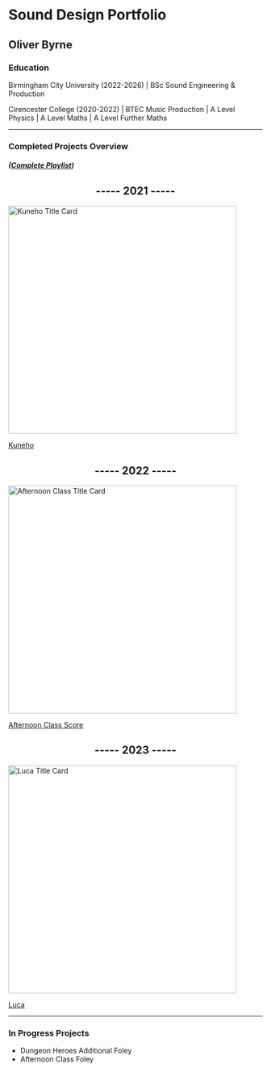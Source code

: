 # Sound Design Portfolio 
## Oliver Byrne

### Education

Birmingham City University (2022-2026) | BSc Sound Engineering & Production 

Cirencester College (2020-2022) | BTEC Music Production | A Level Physics | A Level Maths | A Level Further Maths

---
### Completed Projects Overview
##### ([Complete Playlist](https://www.youtube.com/playlist?list=PLlxiILQYOCxV1kn5FR7rGtZQHTDLpYjz_))

<div align="center">
  
## ----- 2021 -----
</div>
<img width="452" alt="Kuneho Title Card" src="https://github.com/O-Byrne/O-Byrne.github.io/assets/157286554/22a06e79-87a2-451a-a88f-0f986afc89cf">

[Kuneho](https://youtu.be/YaH1j3PShas)

<div align="center">
  
## ----- 2022 -----

</div>
<img width="452" alt="Afternoon Class Title Card" src="https://github.com/O-Byrne/O-Byrne.github.io/assets/157286554/3976ac6a-d332-4809-9996-446818b872ed">
  
[Afternoon Class Score](https://youtu.be/N1Vg7jgv2oc)

<div align="center">
  
## ----- 2023 -----

</div>
<img width="452" alt="Luca Title Card" src="https://github.com/O-Byrne/O-Byrne.github.io/assets/157286554/61d765eb-512b-486d-8ff7-b1e45d30a506">

[Luca](https://youtu.be/H_dDbXpgmhc)

---

### In Progress Projects
- Dungeon Heroes Additional Foley
- Afternoon Class Foley



